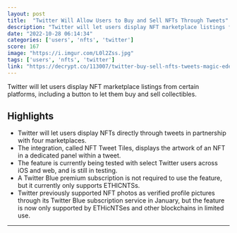 ```yaml
---
layout: post
title:  "Twitter Will Allow Users to Buy and Sell NFTs Through Tweets"
description: "Twitter will let users display NFT marketplace listings from certain platforms, including a button to let them buy and sell collectibles."
date: "2022-10-28 06:14:34"
categories: ['users', 'nfts', 'twitter']
score: 167
image: "https://i.imgur.com/L0l2Zss.jpg"
tags: ['users', 'nfts', 'twitter']
link: "https://decrypt.co/113007/twitter-buy-sell-nfts-tweets-magic-eden-dapper-rarible"
---
```


Twitter will let users display NFT marketplace listings from certain platforms, including a button to let them buy and sell collectibles.

## Highlights

- Twitter will let users display NFTs directly through tweets in partnership with four marketplaces.
- The integration, called NFT Tweet Tiles, displays the artwork of an NFT in a dedicated panel within a tweet.
- The feature is currently being tested with select Twitter users across iOS and web, and is still in testing.
- A Twitter Blue premium subscription is not required to use the feature, but it currently only supports ETHICNTSs.
- Twitter previously supported NFT photos as verified profile pictures through its Twitter Blue subscription service in January, but the feature is now only supported by ETHicNTSes and other blockchains in limited use.

---

